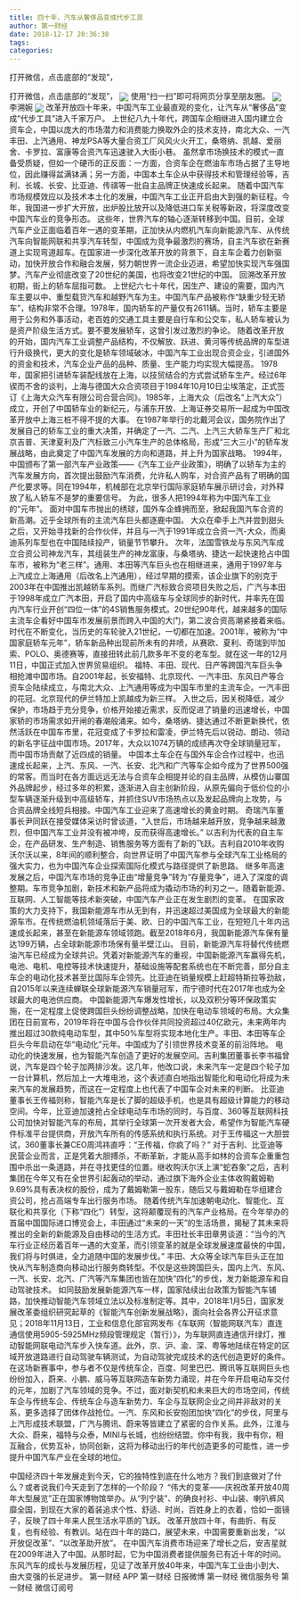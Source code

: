 ```yaml
---
title: 四十年，汽车从奢侈品变成代步工具
author: 第一财经
date: 2018-12-17 20:36:30
tags: 
categories: 
---
```

打开微信，点击底部的“发现”，
<!-- more -->
打开微信，点击底部的“发现”，
<img align="center" border="0" src="https://imgcdn.yicai.com/uppics/images/2018/12/4c388f67ebbffd510065d6a6155ec48e.jpg" />
使用“扫一扫”即可将网页分享至朋友圈。
<img align="center" border="0" src="https://imgcdn.yicai.com/uppics/images/2018/12/134a5a96aebdcaac0d26fb210bed5b2e.jpg" />
李溯婉
<img align="center" border="0" src="https://imgcdn.yicai.com/uppics/images/2018/12/1efce5774b3faf42e17742b11d3afb68.jpg" />
改革开放四十年来，中国汽车工业最直观的变化，让汽车从“奢侈品”变成“代步工具”进入千家万户。
上世纪八九十年代，跨国车企相继进入国内建立合资车企，中国以庞大的市场潜力和消费能力换取外企的技术支持，南北大众、一汽丰田、上汽通用、神龙PSA等大量合资工厂风风火火开工，桑塔纳、凯越、爱丽舍、卡罗拉、富康等合资汽车迅速驶入大街小巷。
虽然拿市场换技术的模式一直备受质疑，但如一个硬币的正反面：一方面，合资车企在燃油车市场占据了主导地位，因此赚得盆满钵满；另一方面，中国本土车企从中获得技术和管理经验等，吉利、长城、长安、比亚迪、传祺等一批自主品牌正快速成长起来。
随着中国汽车市场规模效应以及技术本土化的发展，中国汽车工业正开启由大到强的新征程。今年，我国进一步扩大开放，出炉股比放开以及降低进口车关税等新政，将深度改变中国汽车业的竞争形态。
这些年，世界汽车的轴心逐渐转移到中国。目前，全球汽车产业正面临着百年一遇的变革期，正加快从内燃机汽车向新能源汽车、从传统汽车向智能网联和共享汽车转型，中国成为竞争最激烈的赛场，自主汽车欲在新赛道上实现弯道超车。在国家进一步深化改革开放的背景下，自主车企着力创新驱动，加快开放合作和融合发展，努力朝世界一流企业迈进，希望加快实现汽车强国梦。汽车产业彻底改变了20世纪的美国，也将改变21世纪的中国。
回溯改革开放初期，街上的轿车屈指可数。
上世纪六七十年代，因生产、建设的需要，国内汽车主要以中、重型载货汽车和越野汽车为主。中国汽车产品被称作“缺重少轻无轿车”，结构非常不合理。1978年，国内轿车的产量仅有2611辆。当时，轿车主要是用于公务和外事活动，老百姓的交通工具主要是自行车和公交车，私人轿车被认为是资产阶级生活方式。要不要发展轿车，这曾引发过激烈的争论。
随着改革开放的开始，国内汽车工业调整产品结构，不仅解放、跃进、黄河等传统品牌的车型进行升级换代，更大的变化是轿车领域破冰，中国汽车工业出现合资企业，引进国外的资金和技术，汽车企业产品的品种、质量、生产能力均实现大幅提高。
1978年，国家把引进轿车装配线放在上海，以技贸结合的方式尝试轿车生产。经过6年锲而不舍的谈判，上海与德国大众合资项目于1984年10月10日尘埃落定，正式签订《上海大众汽车有限公司合营合同》。1985年，上海大众（后改名“上汽大众”）成立，开创了中国轿车业的新纪元，与浦东开放、上海证券交易所一起成为中国改革开放中上海三桩不得不提的大事。
在1987年举行的北戴河会议，国务院作出了发展自己的轿车工业的重大决策，并确定了一汽、二汽、上汽三大轿车生产厂和北京吉普、天津夏利及广汽标致三小汽车生产的总体格局，形成“三大三小”的轿车发展战略，由此奠定了中国汽车发展的方向和道路，并上升为国家战略。
1994年，中国颁布了第一部汽车产业政策——《汽车工业产业政策》，明确了以轿车为主的汽车发展方向，首次提出鼓励汽车消费，允许私人购车，对合资产品有了明确的国产化要求等。同在1994年，机械部在北京举行国际家庭轿车展示研讨会，对外释放了私人轿车不是梦的重要信号。
为此，很多人把1994年称为中国汽车工业的“元年”。
面对中国车市抛出的绣球，国外车企蜂拥而至，掀起我国汽车合资的新高潮。近乎全球所有的主流汽车巨头都逐鹿中国。
大众在牵手上汽并尝到甜头之后，又开始寻找新的合作伙伴，并且与一汽于1991年成立合资一汽-大众，而奥迪系列车型也在中国陆续投产，销量节节攀升。
次年，法国雪铁龙与东风汽车成立合资公司神龙汽车，其组装生产的神龙富康，与桑塔纳、捷达一起快速抢占中国车市，被称为“老三样”。通用、本田等汽车巨头也在相继进来，通用于1997年与上汽成立上海通用（后改名上汽通用），经过早期的摸索，该企业旗下的别克于2003年在中国推出凯越轿车系列。而继广汽标致合资项目失败之后，广汽与本田于1998年成立广汽本田，开启了国内中高级车与全球同步的新时代，并率先在国内汽车行业开创“四位一体”的4S销售服务模式。20世纪90年代，越来越多的国际主流车企看好中国车市发展前景而跨入中国的大门，第二波合资高潮紧接着来临。
时代在不断变化，当历史的车轮驶入21世纪，一切都在加速。2001年，被称为“中国家庭轿车元年”，轿车新品种出现前所未有的井喷，从赛欧、夏利、奇瑞到毕加索、POLO、奥德赛等，直接扭转此前几款多年不变的老车型。就在这一年的12月11日，中国正式加入世界贸易组织。
福特、丰田、现代、日产等跨国汽车巨头争相抢滩中国市场。自2001年起，长安福特、北京现代、一汽丰田、东风日产等合资车企陆续成立，与南北大众、上汽通用等成为中国车市里的主流车企。一汽丰田的花冠、北京现代的伊兰特加上凯越成为新三样。
入世之后，因关税降低，减少保护，市场趋于充分竞争，价格开始接近需求，反而促进了销量的迅速增长，中国家轿的市场需求如开闸的春潮般涌来。如今，桑塔纳、捷达通过不断更新换代，依然活跃在中国车市里，花冠变成了卡罗拉和雷凌，伊兰特先后以锐动、朗动、领动的新名字征战中国市场。2017年，大众以1074万辆的成绩再次夺全球销量冠军，而中国市场贡献了近四成的销量。
中国本土车企在与国外车企合作过程中，也迅速成长起来，上汽、东风、一汽、长安、北汽和广汽等车企如今成为了世界500强的常客。而当时在各方面远远无法与合资车企相提并论的自主品牌，从模仿山寨国外品牌起步，经过多年的积累，逐渐进入自主创新阶段，从原先偏向于低价位的小型车辆逐渐升级到中高级轿车，并抓住SUV市场热点以及发起品牌向上攻势，与合资品牌全线短兵相接。中国汽车工业迎来了高速增长的黄金时期。
奇瑞汽车董事长尹同跃在接受媒体采访时曾谈道，“入世后，市场越来越开放，竞争越来越激烈，但中国汽车工业并没有被冲垮，反而获得高速增长。”
以吉利为代表的自主车企，在产品研发、生产制造、销售服务等方面有了新的飞跃。吉利自2010年收购沃尔沃以来，8年间的顺利整合，向世界证明了中国汽车参与全球汽车工业格局的强大实力，也为中国汽车企业探索国际化模式与路径提供了新思路。
继多年高速发展之后，中国汽车市场的竞争正由“增量竞争”转为“存量竞争”，进入了深度的调整期。车市竞争加剧，新技术和新产品将成为撬动市场的利刃之一。随着新能源、互联网、人工智能等技术新突破，中国汽车产业正在发生剧烈的变革。
在国家政策的大力支持下，我国新能源车市从无到有，并迅速超过美国成为全球最大的新能源车市。在传统燃油机领域落后于美、欧、日的中国汽车工业，在短短几十年内迅速成长起来，甚至在新能源车领域领跑。截至2018年6月，我国新能源汽车保有量达199万辆，占全球新能源市场保有量半壁江山。
目前，新能源汽车将替代传统燃油汽车已经成为全球共识。凭着对新能源汽车的重视，中国新能源汽车赢得先机，电池、电机、电控等技术快速提升，基础设施等配套系统也在不断完善，部分自主车企的电动化技术甚至比国际车企领先。比亚迪在销量规模上赶超特斯拉等劲敌，自2015年以来连续蝉联全球新能源汽车销量冠军，而宁德时代在2017年也成为全球最大的电池供应商。
中国新能源汽车爆发性增长，以及双积分等环保政策实施，在一定程度上促使跨国巨头纷纷调整战略，加快在电动车领域的布局。大众集团在日前宣布，2019年将在中国与合作伙伴共同投资超过40亿欧元，未来两年内推出超过30款纯电动车型，其中50%车型将实现本地化生产。丰田、本田等车企巨头今年启动在华“电动化”元年。中国成为了引领世界技术变革的前沿阵地。
电动化的快速发展，也为智能汽车创造了更好的发展空间。吉利集团董事长李书福曾说，汽车是四个轮子加两排沙发。这几年，他改口说，未来汽车一定是四个轮子加一台计算机，然后加上一大堆电池，这个表述直白地指出智能化和电动化将成为未来汽车的发展趋势，而这在一定程度上也代表了中国车企对未来的判断。
比亚迪董事长王传福则称，智能汽车是长了脚的超级手机，也是具有超级计算能力的移动空间。今年，比亚迪加速抢占全球电动车市场的同时，与百度、360等互联网科技公司加快对智能汽车的布局，其举行全球第一次开发者大会，希望作为智能汽车硬件标准平台提供商，开放汽车所有的传感系统和执行系统。对于王传福这一大胆尝试，360董事长兼CEO周鸿祎直呼：“王传福，你疯了吗？”
对于吉利、比亚迪等民营企业而言，正是凭着大胆搏杀，不断革新，才能从高手如林的合资车企重重包围中杀出一条道路，并在寻找更佳的位置。继收购沃尔沃上演“蛇吞象”之后，吉利集团在今年又有在全世界引起轰动的举动，通过旗下海外企业主体收购戴姆勒9.69%具有表决权的股份，成为了戴姆勒第一股东，随后又与戴姆勒在华组建合资公司，抢占高端专车出行服务市场。
随着传统汽车加速朝电动化、智能化、互联化和共享化（下称“四化”）转型，这将颠覆现有的汽车产业格局。在今年举办的首届中国国际进口博览会上，丰田通过“未来的一天”的生活场景，揭秘了其未来将推出的全新的新能源及自由移动的生活方式。丰田社长丰田章男谈道：“当今的汽车行业正经历着百年一遇的大变革，而引领变革的就是全球发展速度最快的中国，我们将与时俱进，全力追随中国的发展步伐。”
丰田、大众等全球汽车巨头正在加快从汽车制造商向移动出行服务商转型。不仅是这些跨国巨头，国内上汽、东风、一汽、长安、北汽、广汽等汽车集团也皆在加快“四化”的步伐，发力新能源车和自动驾驶技术。
如同鼓励发展新能源汽车一样，国家陆续出台政策为智能汽车铺路，加快推动智能汽车领域立法以及标准制定等。其中，2018年1月5日，国家发展改革委组织研究起草的《智能汽车创新发展战略》，面向社会各界公开征求意见；2018年11月13日，工业和信息化部官网发布《车联网（智能网联汽车）直连通信使用5905-5925MHz频段管理规定（暂行）》，为车联网直连通信开绿灯，推动智能网联电动汽车步入快车道。此外，京、沪、渝、深、粤等地陆续在特定的区域开放道路进行自动驾驶车辆测试，为自动驾驶完成技术的迭代创造更好的条件。
在这场新赛事中，参与者不仅是传统车企，百度、阿里巴巴、腾讯等互联网巨头也纷纷加入，蔚来、小鹏、威马等互联网造车新势力涌现，并在今年开启电动车交付的元年，加剧了汽车领域的竞争。不过，面对新契机和未来巨大的市场空间，传统车企与传统车企、传统车企与造车新势力、车企与互联网企业之间并非敌对的关系，更多选择了团体作战抢位。一汽、东风和长安抱团加快“四化”的步伐，阿里与上汽形成技术联盟，广汽与腾讯、蔚来等皆建立了紧密的合作关系。此外，江淮与大众、蔚来，福特与众泰，MINI与长城，也纷纷结盟。你中有我，我中有你，相互融合，优势互补，协同创新，这将为移动出行的年代创造更多的可能性，进一步提升中国汽车产业在全球的地位。
 
 
中国经济四十年发展走到今天，它的独特性到底在什么地方？我们到底做对了什么？或者说我们今天走到了怎样的一个阶段？
“伟大的变革——庆祝改革开放40周年大型展览”正在国家博物馆举办。从“列宁装”、的确良衬衫、中山装、喇叭裤风靡全国，到现在大家的着装追求个性、舒适、时尚，百姓身上的衣着，恰如一面镜子，反映了四十年来人民生活水平质的飞跃。
改革开放四十年，有曲折、有反复，也有经验、有教训。站在四十年的路口，展望未来，中国需要重新出发，“以开放促改革”、“以改革助开放”。
在中国汽车消费市场迎来了增长之后，安吉星就在2009年进入了中国。从那时起，它为中国消费者提供服务已有近十年的时间。
东风汽车的成长与发展历程，见证了改革开放40年来，中国汽车工业由小到大、由大变强的长足进步。
第一财经
APP
第一财经
日报微博
第一财经
微信服务号
第一财经
微信订阅号
